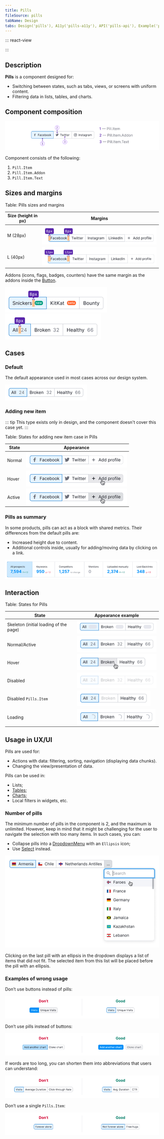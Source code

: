 ```yaml
---
title: Pills
fileSource: pills
tabName: Design
tabs: Design('pills'), A11y('pills-a11y'), API('pills-api'), Example('pills-code'), Changelog('pills-changelog')
---
```


::: react-view

<script lang="tsx">
import React from 'react';
import Pills from '@semcore/pills';
import PlaygroundGeneration from '@components/PlaygroundGeneration';
import LikeM from '@semcore/ui/icon/Like/m';
import LikeL from '@semcore/ui/icon/Like/l';

// LikeOutlineM.displayName = LikeOutlineS.displayName = LikeOutlineXS.displayName =
//   'LikeOutline';

const SIZE_ADDON = {
  s: <LikeM />,
  m: <LikeM />,
  l: <LikeL />,
};

const App = PlaygroundGeneration(
  (createGroupWidgets) => {
    const { bool, radio, empty, onChange } = createGroupWidgets('Pill');

    const size = radio({
      key: 'size',
      defaultValue: 'm',
      label: 'Size',
      options: ['m', 'l'],
    });

    const selected = empty({
      key: 'selected',
      defaultValue: 1,
    });
    const before = bool({
      key: 'addon left',
      defaultValue: false,
      label: 'AddonLeft',
    });
    const after = bool({
      key: 'addon right',
      defaultValue: false,
      label: 'AddonRight',
    });

    const disabled = bool({
      key: 'disabled',
      defaultValue: false,
      label: 'Disabled',
    });

    return (
      <Pills size={size} onChange={(v) => onChange('selected', v)} value={selected}>
        <Pills.Item value={1}>
          {before && <Pills.Item.Addon>{SIZE_ADDON[size]}</Pills.Item.Addon>}
          <Pills.Item.Text>Pill 1</Pills.Item.Text>
          {after && <Pills.Item.Addon>{SIZE_ADDON[size]}</Pills.Item.Addon>}
        </Pills.Item>
        <Pills.Item value={2} disabled={disabled}>
          Pill 2
        </Pills.Item>
        <Pills.Item value={3}>Pill 3</Pills.Item>
      </Pills>
    );
  },
  {
    filterProps: ['onChange'],
  },
);
</script>

:::

## Description

**Pills** is a component designed for:

- Switching between states, such as tabs, views, or screens with uniform content.
- Filtering data in lists, tables, and charts.

## Component composition

![](static/pills-composition.png)

Component consists of the following:

1. `Pill.Item`
2. `Pill.Item.Addon`
3. `Pill.Item.Text`

## Sizes and margins

Table: Pills sizes and margins

| Size (height in px) | Margins                          |
| ------------------- | -------------------------------- |
| M (28px)            | ![](static/pills-paddings-M.png) |
| L (40px)            | ![](static/pills-paddings-L.png) |

Addons (icons, flags, badges, counters) have the same margin as the addons inside the [Button](/components/button/button).

![](static/badge-paddings.png)
![](static/counter-paddings.png)

## Cases

### Default

The default appearance used in most cases across our design system.

![](static/normal_active.png)

### Adding new item

::: tip
This type exists only in design, and the component doesn't cover this case yet.
:::

Table: States for adding new item case in Pills

| State  | Appearance                          |
| ------ | ----------------------------------- |
| Normal | ![](static/pills-add-normal.png)    |
| Hover  | ![](static/pills-add-hover.png)     |
| Active | ![](static/pills-add-active.png)    |

### Pills as summary

In some products, pills can act as a block with shared metrics. Their differences from the default pills are:

- Increased height due to content.
- Additional controls inside, usually for adding/moving data by clicking on a link.

![](static/pills-summary.png)

## Interaction

Table: States for Pills

| State                                  | Appearance example             |
| -------------------------------------- | ------------------------------ |
| Skeleton (initial loading of the page) | ![](static/pills-skeleton.png) |
| Normal/Active                          | ![](static/normal_active.png)  |
| Hover                                  | ![](static/hover.png)          |
| Disabled                               | ![](static/disabled.png)       |
| Disabled `Pills.Item`                  | ![](static/disabled-pill.png)  |
| Loading                                | ![](static/loading.png)        |

## Usage in UX/UI

Pills are used for:

- Actions with data: filtering, sorting, navigation (displaying data chunks).
- Changing the view/presentation of data.

Pills can be used in:

- Lists;
- [Tables](/table-group/table/table);
- [Charts](/data-display/chart-controls/chart-controls);
- Local filters in widgets, etc.

### Number of pills

The minimum number of pills in the component is 2, and the maximum is unlimited. However, keep in mind that it might be challenging for the user to navigate the selection with too many items. In such cases, you can:

- Collapse pills into a [DropdownMenu](/components/dropdown-menu/dropdown-menu) with an `Ellipsis` icon;
- Use [Select](/components/select/select) instead.

![](static/pills-collapse.png)

Clicking on the last pill with an ellipsis in the dropdown displays a list of items that did not fit. The selected item from this list will be placed before the pill with an ellipsis.

### Examples of wrong usage

Don’t use buttons instead of pills:

![](static/pills-butt-yes-no.png)

Don’t use pills instead of buttons:

![](static/butt-pills-yes-no.png)

If words are too long, you can shorten them into abbreviations that users can understand:

![](static/pills-name-yes-no.png)

Don’t use a single `Pills.Item`:

![](static/pills-one-yes-no.png)

